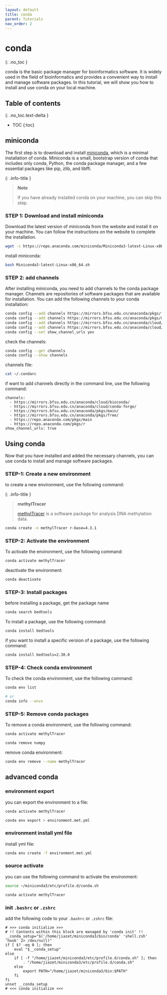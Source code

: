 ```yaml
---
layout: default
title: conda
parent: Tutorials
nav_order: 2
---
```


# conda
{: .no_toc }

conda is the basic package manager for bioinformatics software. It is widely used in the field of bioinformatics and provides a convenient way to install and manage software packages. In this tutorial, we will show you how to install and use conda on your local machine.

## Table of contents
{: .no_toc.text-delta }

- TOC
{:toc}

## miniconda

The first step is to download and install [miniconda](https://conda.io/miniconda.html), which is a minimal installation of conda. Miniconda is a small, bootstrap version of conda that includes only conda, Python, the conda package manager, and a few essential packages like pip, zlib, and libffi.

{: .info-title }
> **Note**
>
> If you have already installed conda on your machine, you can skip this step.

### STEP 1: Download and install miniconda

Download the latest version of miniconda from the website and install it on your machine. You can follow the instructions on the website to complete the installation.

```bash
wget -c https://repo.anaconda.com/miniconda/Miniconda3-latest-Linux-x86_64.sh
```

install miniconda:
```bash
bash Miniconda3-latest-Linux-x86_64.sh
```

### STEP 2: add channels

After installing miniconda, you need to add channels to the conda package manager. Channels are repositories of software packages that are available for installation. You can add the following channels to your conda installation:

```bash
conda config --add channels https://mirrors.bfsu.edu.cn/anaconda/pkgs/free/
conda config --add channels https://mirrors.bfsu.edu.cn/anaconda/pkgs/main/
conda config --add channels https://mirrors.bfsu.edu.cn/anaconda/cloud/conda-forge/
conda config --add channels https://mirrors.bfsu.edu.cn/anaconda/cloud/bioconda/
conda config --set show_channel_urls yes
```

check the channels:
```bash
conda config --get channels
conda config --show channels
```

channels file:
```bash
cat ~/.condarc
```

if want to add channels directly in the command line, use the following command:

```shell
channels:
  - https://mirrors.bfsu.edu.cn/anaconda/cloud/bioconda/
  - https://mirrors.bfsu.edu.cn/anaconda/cloud/conda-forge/
  - https://mirrors.bfsu.edu.cn/anaconda/pkgs/main/
  - https://mirrors.bfsu.edu.cn/anaconda/pkgs/free/
  - https://repo.anaconda.com/pkgs/main
  - https://repo.anaconda.com/pkgs/r
show_channel_urls: true
```

## Using conda

Now that you have installed and added the necessary channels, you can use conda to install and manage software packages.

### STEP-1: Create a new environment

to create a new environment, use the following command:

{: .info-title }
> **methylTracer**
>
> [methylTracer](https://github.com/zetian-jia/methylTracer) is a software package for analysis DNA methylation data.

```bash
conda create -n methylTracer r-base=4.3.1
```

### STEP-2: Activate the environment

To activate the environment, use the following command:

```bash
conda activate methylTracer
```

deactivate the environment:

```bash
conda deactivate
```

### STEP-3: Install packages

before installing a package, get the package name 
```bash
conda search bedtools
```

To install a package, use the following command:

```bash
conda install bedtools
```

if you want to install a specific version of a package, use the following command:

```bash
conda install bedtools=2.30.0
```

### STEP-4: Check conda environment

To check the conda environment, use the following command:

```bash
conda env list

# or
conda info --envs
```

### STEP-5: Remove conda packages

To remove a conda environment, use the following command:

```bash
conda activate methylTracer

conda remove numpy
```

remove conda environment:

```bash
conda env remove --name methylTracer
```

## advanced conda

### environment export

you can export the environment to a file:

```bash
conda activate methylTracer

conda env export > environment.met.yml
```

### environment install yml file

install yml file:

```bash
conda env create -f environment.met.yml
```


### source activate

you can use the following command to activate the environment:

```bash
source ~/miniconda3/etc/profile.d/conda.sh

conda activate methylTracer
```

### init `.bashrc` or `.zshrc`


add the following code to your `.bashrc` or `.zshrc` file:

```shell
# >>> conda initialize >>>
# !! Contents within this block are managed by 'conda init' !!
__conda_setup="$('/home/jiazet/miniconda3/bin/conda' 'shell.zsh' 'hook' 2> /dev/null)"
if [ $? -eq 0 ]; then
    eval "$__conda_setup"
else
    if [ -f "/home/jiazet/miniconda3/etc/profile.d/conda.sh" ]; then
        . "/home/jiazet/miniconda3/etc/profile.d/conda.sh"
    else
        export PATH="/home/jiazet/miniconda3/bin:$PATH"
    fi
fi
unset __conda_setup
# <<< conda initialize <<<
```